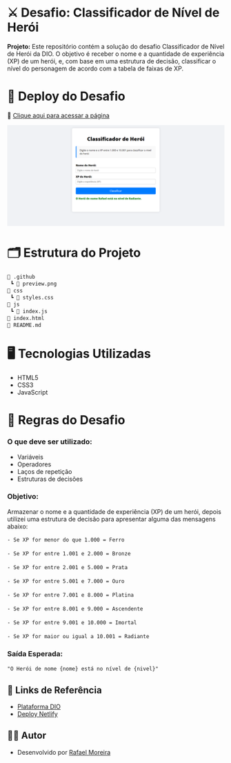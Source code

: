 # ⚔️ Desafio: Classificador de Nível de Herói
**Projeto:** Este repositório contém a solução do desafio Classificador de Nível de Herói da DIO. O objetivo é receber o nome e a quantidade de experiência (XP) de um herói, e, com base em uma estrutura de decisão, classificar o nível do personagem de acordo com a tabela de faixas de XP.

# 🎯 Deploy do Desafio
🔗 [Clique aqui para acessar a página](https://discord-css-dio.netlify.app/)

![Preview da Página](.github/preview.png)

# 🗂️ Estrutura do Projeto

```
📁 .github
 ┗ 📄 preview.png              
📁 css
 ┗ 📄 styles.css
📁 js
 ┗ 📄 index.js
📄 index.html                 
📄 README.md   
```
# 🖥️ Tecnologias Utilizadas
- HTML5
- CSS3
- JavaScript

# 📌 Regras do Desafio
### O que deve ser utilizado:

- Variáveis
- Operadores
- Laços de repetição
- Estruturas de decisões

### Objetivo:

Armazenar o nome e a quantidade de experiência (XP) de um herói, depois utilizei uma estrutura de decisão para apresentar alguma das mensagens abaixo:

```
- Se XP for menor do que 1.000 = Ferro

- Se XP for entre 1.001 e 2.000 = Bronze

- Se XP for entre 2.001 e 5.000 = Prata

- Se XP for entre 5.001 e 7.000 = Ouro

- Se XP for entre 7.001 e 8.000 = Platina

- Se XP for entre 8.001 e 9.000 = Ascendente

- Se XP for entre 9.001 e 10.000 = Imortal

- Se XP for maior ou igual a 10.001 = Radiante
```
### Saída Esperada:
```
"O Herói de nome {nome} está no nível de {nivel}"
```

## 🔗 Links de Referência

- [Plataforma DIO](https://web.dio.me/)
- [Deploy Netlify](https://discord-css-dio.netlify.app/)

## 👨‍💻 Autor

- Desenvolvido por [Rafael Moreira](https://github.com/RafaeltiMoreira)